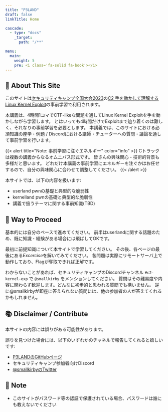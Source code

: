 ```yaml
---
title: "P3LAND"
draft: false
linkTitle: Home

cascade:
  - type: "docs"
    _target:
      path: "/**"

menu:
  main:
    weight: 5
    pre: <i class='fa-solid fa-book'></i>
---
```


## 👀 About This Site

このサイトは[セキュリティキャンプ全国大会2023](https://www.ipa.go.jp/jinzai/security-camp/2023/zenkoku/index.html)の[C2 手を動かして理解するLinux Kernel Exploit](https://www.ipa.go.jp/jinzai/security-camp/2023/zenkoku/program_list_cd.html)の事前学習で利用されます。

本講義は、4時間1コマでCTF-likeな問題を通してLinux Kernel Exploitを手を動かしながら学習します。
とはいっても4時間だけでExploitまで辿り着くのは難しく、それなりの事前学習を必要とします。
本講義では、このサイトにおける必須知識の座学・例題 / Discordにおける講師・チューターへの質問・議論を通して事前学習を行います。

{{< alert title="Note: 事前学習に注ぐエネルギー" color="info" >}}
Cトラックは複数の講義からなるオムニバス形式です。
皆さんの興味関心・技術的背景も多様だと思います。
どれだけ本講義の事前学習にエネルギーを注ぐかはお任せするので、自分の興味関心に合わせて調整してください。
{{< /alert >}}

本サイトでは、以下の内容を扱います:

- userland pwnの基礎と典型的な脆弱性
- kernelland pwnの基礎と典型的な脆弱性
- 講義で扱うテーマに関する事前知識(TBD)

## 🏃 Way to Proceed

基本的には自分のペースで進めてください。
前半はuserlandに関する話題のため、既に知識・経験がある場合には飛ばしてOKです。

最初に前提知識について本サイトで学習してください。
その後、各ページの最後にある*Excercise*を解いてみてください。
各問題は実際にリモートサーバ上で動作しており、Flagが奪取できれば正解です。

わからないことがあれば、セキュリティキャンプのDiscordチャンネル `#c2-kernel-exp` で `@smallkirby` をメンションしてください。
質問はその難易度や内容に関わらず歓迎します。どんなに初歩的と思われる質問でも構いません。
逆に@smallkirbyが即座に答えられない質問には、他の参加者の人が答えてくれるかもしれません。

## 📚 Disclaimer / Contribute

本サイトの内容には誤りがある可能性があります。

誤りを見つけた場合には、以下のいずれかのチャネルで報告してくれると嬉しいです:

- [P3LANDのGitHubページ](https://github.com/smallkirby/p3land)
- セキュリティキャンプ参加者向けDiscord
- [@smallkirbyのTwitter](https://twitter.com/smallkirby)

## 📝 Note

- このサイトがパスワード等の認証で保護されている場合、パスワードは誰にも教えないでください
